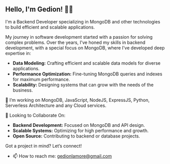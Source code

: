 ## Hello, I'm Gedion! 👨‍💻

I'm a Backend Developer specializing in MongoDB and other technologies to build efficient and scalable applications.

My journey in software development started with a passion for solving complex problems. Over the years, I've honed my skills in backend development, with a special focus on MongoDB, where I've developed deep expertise in:

- **Data Modeling:** Crafting efficient and scalable data models for diverse applications.
- **Performance Optimization:** Fine-tuning MongoDB queries and indexes for maximum performance.
- **Scalability:** Designing systems that can grow with the needs of the business.

👯 I’m working on MongoDB, JavaScript, NodeJS, ExpressJS, Python, Serverless Architecture and any Cloud services.

🤝 Looking to Collaborate On:
- **Backend Development:** Focused on MongoDB and API design.
- **Scalable Systems:** Optimizing for high performance and growth.
- **Open Source:** Contributing to backend or database projects.

Got a project in mind? Let’s connect!

- 📫 How to reach me: gedionlamore@gmail.com 

